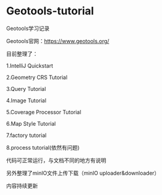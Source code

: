 # Geotools-tutorial
Geotools学习记录

Geotools官网：https://www.geotools.org/

目前整理了：

1.IntelliJ Quickstart

2.Geometry CRS Tutorial

3.Query Tutorial

4.Image Tutorial

5.Coverage Processor Tutorial

6.Map Style Tutorial

7.factory tutorial

8.process tutorial(依然有问题)

代码可正常运行，与文档不同的地方有说明

另外整理了minIO文件上传下载（minIO  uploader&downloader）

内容持续更新
